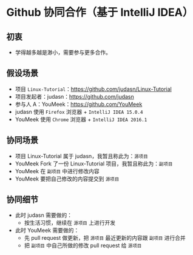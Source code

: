 # Github 协同合作（基于 IntelliJ IDEA）

## 初衷

- 学得越多越是渺小，需要参与更多合作。


## 假设场景

- 项目 `Linux-Tutorial`：<https://github.com/judasn/Linux-Tutorial>
- 项目发起者：judasn：<https://github.com/judasn>
- 参与人 A：YouMeek：<https://github.com/YouMeek>
- judasn 使用 `Firefox` 浏览器 + `IntelliJ IDEA 15.0.4`
- YouMeek 使用 `Chrome` 浏览器 + `IntelliJ IDEA 2016.1`


## 协同场景

- 项目 Linux-Tutorial 属于 judasn，我暂且称此为：`源项目`
- YouMeek Fork 了一份 Linux-Tutorial 项目，我暂且称此为：`副项目`
- YouMeek 在 `副项目` 中进行修改内容
- YouMeek 要把自己修改的内容提交到 `源项目`


## 协同细节

- 此时 judasn 需要做的：
    - 按生活习惯，继续在 `源项目` 上进行开发
- 此时 YouMeek 需要做的：
    - 先 pull request 做更新，把 `源项目` 最近更新的内容跟 `副项目` 进行合并
    - 把 `副项目` 中自己所做的修改 pull request 给 `源项目`

